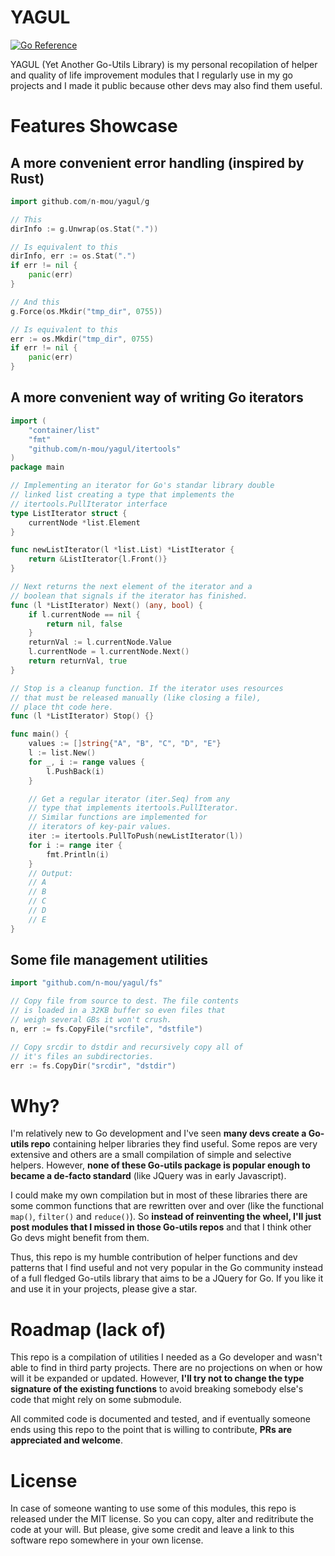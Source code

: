 # YAGUL

<a href="https://pkg.go.dev/github.com/n-mou/yagul"><img src="https://pkg.go.dev/badge/github.com/n-mou/yagul.svg" alt="Go Reference"></a>

YAGUL (Yet Another Go-Utils Library) is my personal recopilation of helper and quality of life improvement modules that I regularly use in my go projects and I made it public because other devs may also find them useful. 


# Features Showcase

## A more convenient error handling (inspired by Rust)

```go
import github.com/n-mou/yagul/g

// This
dirInfo := g.Unwrap(os.Stat("."))

// Is equivalent to this
dirInfo, err := os.Stat(".")
if err != nil {
	panic(err)
}

// And this
g.Force(os.Mkdir("tmp_dir", 0755))

// Is equivalent to this
err := os.Mkdir("tmp_dir", 0755)
if err != nil {
	panic(err)
}
```

## A more convenient way of writing Go iterators

```go
import (
	"container/list"
	"fmt"
	"github.com/n-mou/yagul/itertools"
)
package main

// Implementing an iterator for Go's standar library double
// linked list creating a type that implements the 
// itertools.PullIterator interface
type ListIterator struct {
	currentNode *list.Element
}

func newListIterator(l *list.List) *ListIterator {
	return &ListIterator{l.Front()}
}

// Next returns the next element of the iterator and a
// boolean that signals if the iterator has finished.
func (l *ListIterator) Next() (any, bool) {
	if l.currentNode == nil {
		return nil, false
	}
	returnVal := l.currentNode.Value
	l.currentNode = l.currentNode.Next()
	return returnVal, true
}

// Stop is a cleanup function. If the iterator uses resources
// that must be released manually (like closing a file), 
// place tht code here.
func (l *ListIterator) Stop() {}

func main() {
	values := []string{"A", "B", "C", "D", "E"}
	l := list.New()
	for _, i := range values {
		l.PushBack(i)
	}

	// Get a regular iterator (iter.Seq) from any
	// type that implements itertools.PullIterator.
	// Similar functions are implemented for 
	// iterators of key-pair values.
	iter := itertools.PullToPush(newListIterator(l))
	for i := range iter {
		fmt.Println(i)
	}
	// Output:
	// A
	// B
	// C
	// D
	// E
}
```
## Some file management utilities

```go
import "github.com/n-mou/yagul/fs"

// Copy file from source to dest. The file contents
// is loaded in a 32KB buffer so even files that 
// weigh several GBs it won't crush. 
n, err := fs.CopyFile("srcfile", "dstfile")

// Copy srcdir to dstdir and recursively copy all of
// it's files an subdirectories.
err := fs.CopyDir("srcdir", "dstdir")

```

# Why?

I'm relatively new to Go development and I've seen **many devs create a Go-utils repo** containing helper libraries they find useful. Some repos are very extensive and others are a small compilation of simple and selective helpers. However, **none of these Go-utils package is popular enough to became a de-facto standard** (like JQuery was in early Javascript). 

I could make my own compilation but in most of these libraries there are some common functions that are rewritten over and over (like the functional `map()`, `filter()` and `reduce()`). So **instead of reinventing the wheel, I'll just post modules that I missed in those Go-utils repos** and that I think other Go devs might benefit from them.

Thus, this repo is my humble contribution of helper functions and dev patterns that I find useful and not very popular in the Go community instead of a full fledged Go-utils library that aims to be a JQuery for Go. If you like it and use it in your projects, please give a star.

# Roadmap (lack of)

This repo is a compilation of utilities I needed as a Go developer and wasn't able to find in third party projects. There are no projections on when or how will it be expanded or updated. However, **I'll try not to change the type signature of the existing functions** to avoid breaking somebody else's code that might rely on some submodule.

All commited code is documented and tested, and if eventually someone ends using this repo to the point that is willing to contribute, **PRs are appreciated and welcome**.

# License

In case of someone wanting to use some of this modules, this repo is released under the MIT license. So you can copy, alter and reditribute the code at your will. But please, give some credit and leave a link to this software repo somewhere in your own license.